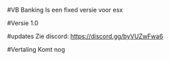 #VB Banking
Is een fixed versie voor esx

#Versie
1.0

#updates
Zie discord: https://discord.gg/byVUZwFwa6

#Vertaling 
Komt nog
